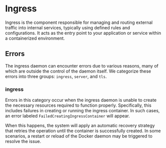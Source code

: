 # Ingress

Ingress is the component responsible for managing and routing external traffic into internal services, typically using defined rules and configurations. It acts as the entry point to your application or service within a containerized environment.

## Errors

The ingress daemon can encounter errors due to various reasons, many of which are outside the control of the daemon itself. We categorize these errors into three groups: `ingress`, `server`, and `tls`.

### ingress

Errors in this category occur when the ingress daemon is unable to create the necessary resources required to function properly. Specifically, this includes failures in creating or running the ingress container. In such cases, an error labeled `FailedCreatingIngressContainer` will appear.

When this happens, the system will apply an automatic recovery strategy that retries the operation until the container is successfully created. In some scenarios, a restart or reload of the Docker daemon may be triggered to resolve the issue.

